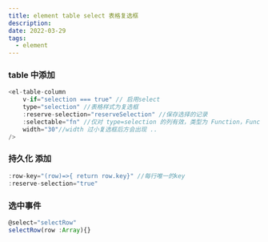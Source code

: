 ```yaml
---
title: element table select 表格复选框
description: 
date: 2022-03-29
tags:
  - element
---
```

### table 中添加
```javascript
<el-table-column
    v-if="selection === true" // 启用select
    type="selection" //表格样式为复选框
    :reserve-selection="reserveSelection" //保存选择的记录
    :selectable="fn" //仅对 type=selection 的列有效，类型为 Function，Function 的返回值用来决定这一行的 CheckBox 是否可以勾选
    width="30"//width 过小复选框后方会出现 ..
/>
```
### 持久化 添加
```javascript
:row-key="(row)=>{ return row.key}" //每行唯一的key
:reserve-selection="true"
```
### 选中事件
```javascript
@select="selectRow"
selectRow(row :Array){}
```